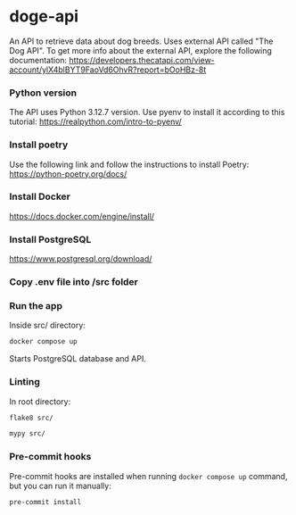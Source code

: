 # doge-api
An API to retrieve data about dog breeds. Uses external API called "The Dog API".
To get more info about the external API, explore the following documentation:
https://developers.thecatapi.com/view-account/ylX4blBYT9FaoVd6OhvR?report=bOoHBz-8t

### Python version
The API uses Python 3.12.7 version. Use pyenv to install it according to this tutorial: https://realpython.com/intro-to-pyenv/

### Install poetry
Use the following link and follow the instructions to install Poetry: https://python-poetry.org/docs/

### Install Docker
https://docs.docker.com/engine/install/

### Install PostgreSQL
https://www.postgresql.org/download/

### Copy .env file into /src folder

### Run the app
Inside src/ directory:
```sh
docker compose up
```
Starts PostgreSQL database and API.

### Linting
In root directory:
```sh
flake8 src/
```
```sh
mypy src/
```

### Pre-commit hooks
Pre-commit hooks are installed when running `docker compose up` command, but you can run it manually:
```sh
pre-commit install
```
